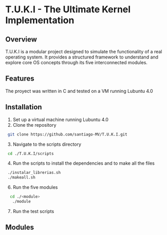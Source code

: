 # T.U.K.I - The Ultimate Kernel Implementation
## Overview
T.U.K.I is a modular project designed to simulate the functionality of a real operating system. It provides a structured framework to understand and explore core OS concepts through its five interconnected modules.
## Features
The proyect was written in C and tested on a VM running Lubuntu 4.0
## Installation
1. Set up a virtual machine running Lubuntu 4.0
2. Clone the repository
  ```bash
   git clone https://github.com/santiago-MV/T.U.K.I.git
  ```
3. Navigate to the scripts directory
  ```bash
   cd ./T.U.K.I/scripts
  ```
4. Run the scripts to install the dependencies and to make all the files
  ```bash
   ./instalar_librerias.sh
   ./makeall.sh
  ```
6. Run the five modules
  ```bash
    cd ./<module>
     ./module
  ```
7. Run the test scripts
## Modules

